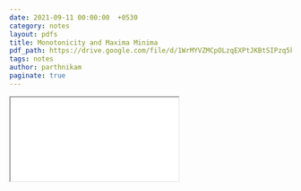 ```yaml
---
date: 2021-09-11 00:00:00  +0530
category: notes
layout: pdfs
title: Monotonicity and Maxima Minima
pdf_path: https://drive.google.com/file/d/1WrMYVZMCpOLzqEXPtJKBtSIPzq5kSpvb/preview?usp=sharing
tags: notes
author: parthnikam
paginate: true
---
```


<iframe class="embed-pdf" src="{{ page.pdf_path }}#toolbar=0" seamless="seamless" scrolling="no" style="overflow:hidden"></iframe>
